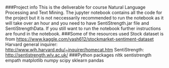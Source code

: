 ###Project info
This is the deliverable for course Natural Language Processing and Text Mining. The jupyter notebook contains all the code for the project but it is not neccessarily recommended to run the notebook as it will take over an hour and you need to have SentiStrength.jar file and SentiStrengthData. If you still want to run the notebook further instructions are found in the notebook.
###Some of the resources used
Stock dataset is from https://www.kaggle.com/yash612/stockmarket-sentiment-dataset
Harvard general inquirer: http://www.wjh.harvard.edu/~inquirer/homecat.htm
SentiStrength: http://sentistrength.wlv.ac.uk/
###Python packages
nltk
sentistrength
empath
matplotlib
numpy
scipy
sklearn
pandas
